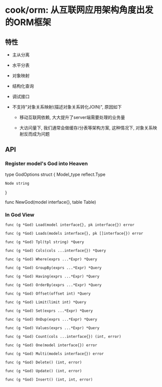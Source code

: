 # cook/orm: 从互联网应用架构角度出发的ORM框架

## 特性

* 主从分离

* 水平分表

* 对象映射

* 结构化查询

* 调试接口

* 不支持"对象关系映射(描述对象关系转化JOIN)", 原因如下

    * 移动互联网依赖, 大大提升了server端需要处理的业务量

    * 大访问量下, 我们通常会做缓存/分表等架构方案, 这种情况下, 对象关系映射反而成为问题

## API

### Register model's God into Heaven

type GodOptions struct {
    Model_type reflect.Type

    Node string
    
}


func NewGod(model interface{}, table Table)

### In God View

```
func (g *God) Load(model interface{}, pk interface{}) error

func (g *God) Loads(models interface{}, pk []interface{}) error

func (g *God) Tpl(tpl string) *Query

func (g *God) Cols(cols ...interface{}) *Query

func (g *God) Where(exprs ...*Expr) *Query

func (g *God) GroupBy(exprs ...*Expr) *Query

func (g *God) Having(exprs ...*Expr) *Query

func (g *God) OrderBy(exprs ...*Expr) *Query

func (g *God) Offset(offset int) *Query

func (g *God) Limit(limit int) *Query

func (g *God) Set(exprs ...*Expr) *Query

func (g *God) OnDup(exprs ...*Expr) *Query

func (g *God) Values(exprs ...*Expr) *Query

func (g *God) Count(cols ...interface{}) (int, error)

func (g *God) One(model interface{}) error

func (g *God) Multi(models interface{}) error

func (g *God) Delete() (int, error)

func (g *God) Update() (int, error)

func (g *God) Insert() (int, int, error)
```